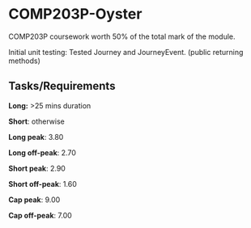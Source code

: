 # COMP203P-Oyster
COMP203P coursework worth 50% of the total mark of the module. 

Initial unit testing: Tested Journey and JourneyEvent. (public returning methods)

## Tasks/Requirements

**Long:** >25 mins duration

**Short**: otherwise

**Long peak**: 3.80

**Long off-peak**: 2.70

**Short peak**: 2.90

**Short off-peak**: 1.60

**Cap peak**: 9.00

**Cap off-peak**: 7.00
